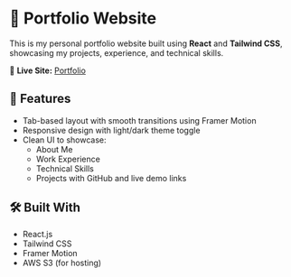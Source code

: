 # 💼 Portfolio Website

This is my personal portfolio website built using **React** and **Tailwind CSS**, showcasing my projects, experience, and technical skills.

🔗 **Live Site:** [Portfolio](http://rohank-portfolio.s3-website-us-east-1.amazonaws.com)

## 🚀 Features

- Tab-based layout with smooth transitions using Framer Motion
- Responsive design with light/dark theme toggle
- Clean UI to showcase:
  - About Me
  - Work Experience
  - Technical Skills
  - Projects with GitHub and live demo links

## 🛠️ Built With

- React.js
- Tailwind CSS
- Framer Motion
- AWS S3 (for hosting)
